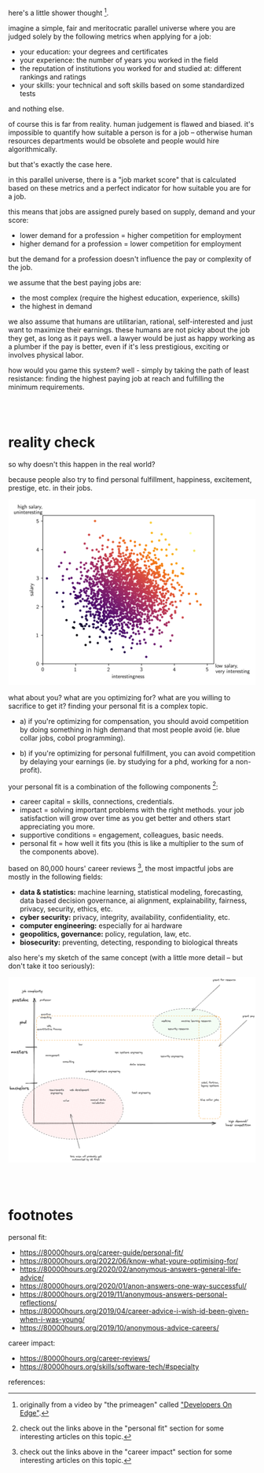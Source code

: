 here's a little shower thought [^pgen].

imagine a simple, fair and meritocratic parallel universe where you are judged solely by the following metrics when applying for a job:

- your education: your degrees and certificates
- your experience: the number of years you worked in the field
- the reputation of institutions you worked for and studied at: different rankings and ratings
- your skills: your technical and soft skills based on some standardized tests

and nothing else.

of course this is far from reality. human judgement is flawed and biased. it's impossible to quantify how suitable a person is for a job – otherwise human resources departments would be obsolete and people would hire algorithmically.

but that's exactly the case here.

in this parallel universe, there is a "job market score" that is calculated based on these metrics and a perfect indicator for how suitable you are for a job.

this means that jobs are assigned purely based on supply, demand and your score:

- lower demand for a profession = higher competition for employment
- higher demand for a profession = lower competition for employment

but the demand for a profession doesn't influence the pay or complexity of the job.

we assume that the best paying jobs are:

- the most complex (require the highest education, experience, skills)
- the highest in demand

we also assume that humans are utilitarian, rational, self-interested and just want to maximize their earnings. these humans are not picky about the job they get, as long as it pays well. a lawyer would be just as happy working as a plumber if the pay is better, even if it's less prestigious, exciting or involves physical labor.

how would you game this system? well - simply by taking the path of least resistance: finding the highest paying job at reach and fulfilling the minimum requirements.

<br><br>

# reality check

so why doesn't this happen in the real world?

because people also try to find personal fulfillment, happiness, excitement, prestige, etc. in their jobs.

![](./assets/competition.png)

what about you? what are you optimizing for? what are you willing to sacrifice to get it? finding your personal fit is a complex topic.

- a) if you're optimizing for compensation, you should avoid competition by doing something in high demand that most people avoid (ie. blue collar jobs, cobol programming).

- b) if you're optimizing for personal fulfillment, you can avoid competition by delaying your earnings (ie. by studying for a phd, working for a non-profit).

your personal fit is a combination of the following components [^fitdump]:

- career capital = skills, connections, credentials.
- impact = solving important problems with the right methods. your job satisfaction will grow over time as you get better and others start appreciating you more.
- supportive conditions = engagement, colleagues, basic needs.
- personal fit = how well it fits you (this is like a multiplier to the sum of the components above).

based on 80,000 hours' career reviews [^demanddump], the most impactful jobs are mostly in the following fields:

- **data & statistics:** machine learning, statistical modeling, forecasting, data based decision governance, ai alignment, explainability, fairness, privacy, security, ethics, etc.
- **cyber security:** privacy, integrity, availability, confidentiality, etc.
- **computer engineering:** especially for ai hardware
- **geopolitics, governance:** policy, regulation, law, etc.
- **biosecurity:** preventing, detecting, responding to biological threats

also here's my sketch of the same concept (with a little more detail – but don't take it too seriously):

![](<./assets/job market.png>)

<br><br>

# footnotes

personal fit:

- https://80000hours.org/career-guide/personal-fit/
- https://80000hours.org/2022/06/know-what-youre-optimising-for/
- https://80000hours.org/2020/02/anonymous-answers-general-life-advice/
- https://80000hours.org/2020/01/anon-answers-one-way-successful/
- https://80000hours.org/2019/11/anonymous-answers-personal-reflections/
- https://80000hours.org/2019/04/career-advice-i-wish-id-been-given-when-i-was-young/
- https://80000hours.org/2019/10/anonymous-advice-careers/

career impact:

- https://80000hours.org/career-reviews/
- https://80000hours.org/skills/software-tech/#specialty

references:

[^pgen]: originally from a video by "the primeagen" called ["Developers On Edge"](https://youtu.be/DOdB1e1xrfU?si=9w5wRToMUhBimeNi&t=828).
[^fitdump]: check out the links above in the "personal fit" section for some interesting articles on this topic.
[^demanddump]: check out the links above in the "career impact" section for some interesting articles on this topic.
